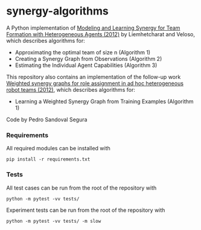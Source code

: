 # synergy-algorithms
A Python implementation of [Modeling and Learning Synergy for Team Formation with Heterogeneous Agents (2012)](https://dl.acm.org/doi/10.5555/2343576.2343628) by Liemhetcharat and Veloso, which describes algorithms for:
- Approximating the optimal team of size n (Algorithm 1)
- Creating a Synergy Graph from Observations (Algorithm 2)
- Estimating the Individual Agent Capabilities (Algorithm 3) 

This repository also contains an implementation of the follow-up work [Weighted synergy graphs for role assignment in ad hoc heterogeneous robot teams (2012)](https://ieeexplore.ieee.org/document/6386027), which describes algorithms for:
- Learning a Weighted Synergy Graph from Training Examples (Algorithm 1)

Code by Pedro Sandoval Segura

### Requirements
All required modules can be installed with
```
pip install -r requirements.txt
```

### Tests
All test cases can be run from the root of the repository with
```
python -m pytest -vv tests/
```

Experiment tests can be run from the root of the repository with
```
python -m pytest -vv tests/ -m slow
```